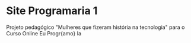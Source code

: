 # Site Programaria 1
 Projeto pedagógico "Mulheres que fizeram história na tecnologia" para o Curso Online Eu Progr{amo} Ia 
